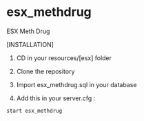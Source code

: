 # esx_methdrug
ESX Meth Drug

[INSTALLATION]

1) CD in your resources/[esx] folder

2) Clone the repository

3) Import esx_methdrug.sql in your database

4) Add this in your server.cfg :

```
start esx_methdrug
```
